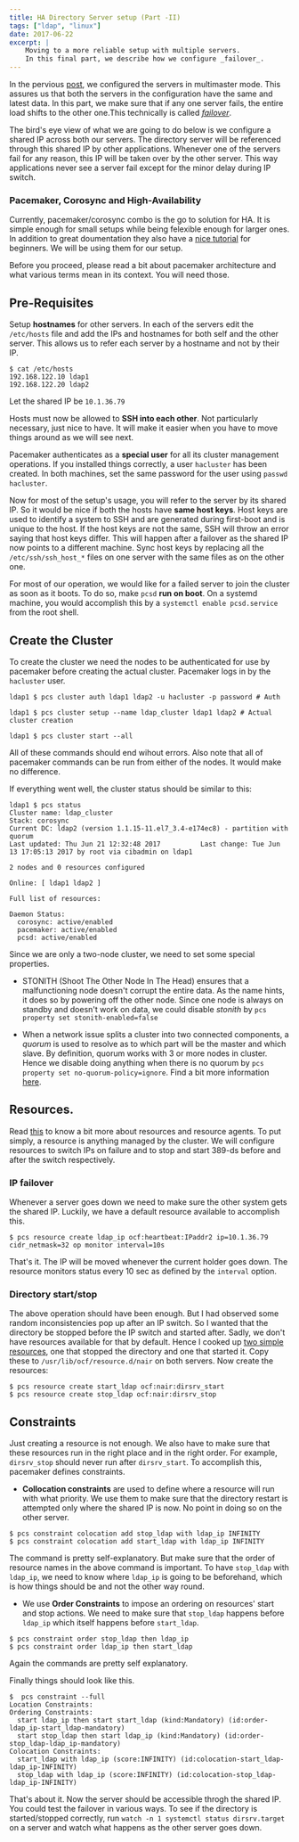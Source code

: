 ```yaml
---
title: HA Directory Server setup (Part -II)
tags: ["ldap", "linux"]
date: 2017-06-22
excerpt: |
    Moving to a more reliable setup with multiple servers.
    In this final part, we describe how we configure _failover_.
---
```


In the pervious [post], we configured the servers in multimaster mode. This assures us that both
the servers in the configuration have the same and latest data. In this part, we make sure that if
any one server fails, the entire load shifts to the other one.This technically is called _[failover]_.

The bird's eye view of what we are going to do below is we configure a shared IP across both our servers.
The directory server will be referenced through this shared IP by other applications. Whenever one of the
servers fail for any reason, this IP will be taken over by the other server. This way applications never
see a server fail except for the minor delay during IP switch.

### Pacemaker, Corosync and High-Availability
Currently, pacemaker/corosync combo is the go to solution for HA. It is simple enough for small setups while being
felexible enough for larger ones. In addition to great doumentation they also have a [nice tutorial] for beginners.
We will be using them for our setup.

Before you proceed, please read a bit about pacemaker architecture and what various terms mean in its context.
You will need those.

## Pre-Requisites
Setup **hostnames** for other servers. In each of the servers edit the `/etc/hosts` file and add the IPs and hostnames for
both self and the other server. This allows us to refer each server by a hostname and not by their IP.
```shell-session
$ cat /etc/hosts
192.168.122.10 ldap1
192.168.122.20 ldap2
```
Let the shared IP be `10.1.36.79`

Hosts must now be allowed to **SSH into each other**. Not particularly necessary, just nice to have. It will make it
easier when you have to move things around as we will see next.

Pacemaker authenticates as a **special user** for all its cluster management operations. If you installed things correctly,
a user `hacluster` has been created. In both machines, set the same password for the user using `passwd hacluster`.

Now for most of the setup's usage, you will refer to the server by its shared IP. So it would be nice if both the hosts
have **same host keys**. Host keys are used to identify a system to SSH and are generated during first-boot and is unique to the host.
If the host keys are not the same, SSH will throw an error saying that host keys differ. This will happen after a failover as the shared
IP now points to a different machine.
Sync host keys by replacing all the `/etc/ssh/ssh_host_*` files on one server with the same files as on the other one.

For most of our operation, we would like for a failed server to join the cluster as soon as it boots. To do so, make `pcsd` **run on boot**.
On a systemd machine, you would accomplish this by a `systemctl enable pcsd.service` from the root shell.

## Create the Cluster
To create the cluster we need the nodes to be authenticated for use by pacemaker before creating the actual cluster.
Pacemaker logs in by the `hacluster` user.
```shell-session
ldap1 $ pcs cluster auth ldap1 ldap2 -u hacluster -p password # Auth

ldap1 $ pcs cluster setup --name ldap_cluster ldap1 ldap2 # Actual cluster creation

ldap1 $ pcs cluster start --all
```

All of these commands should end wihout errors. Also note that all of pacemaker commands can be run from either of the nodes.
It would make no difference.

If everything went well, the cluster status should be similar to this:
```shell-session
ldap1 $ pcs status
Cluster name: ldap_cluster
Stack: corosync
Current DC: ldap2 (version 1.1.15-11.el7_3.4-e174ec8) - partition with quorum
Last updated: Thu Jun 21 12:32:48 2017          Last change: Tue Jun 13 17:05:13 2017 by root via cibadmin on ldap1

2 nodes and 0 resources configured

Online: [ ldap1 ldap2 ]

Full list of resources:

Daemon Status:
  corosync: active/enabled
  pacemaker: active/enabled
  pcsd: active/enabled

```

Since we are only a two-node cluster, we need to set some special properties.
* STONITH (Shoot The Other Node In The Head) ensures that a malfunctioning node doesn't corrupt the entire data. As the name
hints, it does so by powering off the other node. Since one node is always on standby and doesn't work on data, we could disable
_stonith_ by `pcs property set stonith-enabled=false`

* When a network issue splits a cluster into two connected components, a _quorum_ is used to resolve as to which part will be the
master and which slave. By definition, quorum works with 3 or more nodes in cluster. Hence we disable doing anything when there is
no quorum by `pcs property set no-quorum-policy=ignore`. Find a bit more information [here].

## Resources.
Read [this] to know a bit more about resources and resource agents. To put simply, a resource is anything managed by the cluster.
We will configure resources to switch IPs on failure and to stop and start 389-ds before and after the switch respectively.

### IP failover
Whenever a server goes down we need to make sure the other system gets the shared IP. Luckily, we have a default resource available to
accomplish this.
```shell-session
$ pcs resource create ldap_ip ocf:heartbeat:IPaddr2 ip=10.1.36.79 cidr_netmask=32 op monitor interval=10s
```
That's it. The IP will be moved whenever the current holder goes down. The resource monitors status every 10 sec as defined by the
`interval` option.
### Directory start/stop
The above operation should have been enough. But I had observed some random inconsistencies pop up after an IP switch. So I wanted that
the directory be stopped before the IP switch and started after. Sadly, we don't have resources available for that by default. Hence
I cooked up [two simple resources], one that stopped the directory and one that started it. Copy these to `/usr/lib/ocf/resource.d/nair`
on both servers. Now create the resources:
```shell-session
$ pcs resource create start_ldap ocf:nair:dirsrv_start
$ pcs resource create stop_ldap ocf:nair:dirsrv_stop
```

## Constraints
Just creating a resource is not enough. We also have to make sure that these resources run in the right place and in the right order. For example,
`dirsrv_stop` should never run after `dirsrv_start`. To accomplish this, pacemaker defines constraints.
* **Collocation constraints** are used to define where a resource will run with what priority. We use them to make sure that the directory
restart is attempted only where the shared IP is now. No point in doing so on the other server.
```shell-session
$ pcs constraint colocation add stop_ldap with ldap_ip INFINITY
$ pcs constraint colocation add start_ldap with ldap_ip INFINITY
```
  The command is pretty self-explanatory. But make sure that the order of resource names in the above command is important. To have `stop_ldap`
  with `ldap_ip`, we need to know where `ldap_ip` is going to be beforehand, which is how things should be and not the other way round.

* We use **Order Constraints** to impose an ordering on resources' start and stop actions.
We need to make sure that `stop_ldap` happens before `ldap_ip` which itself happens before `start_ldap`.
```shell-session
$ pcs constraint order stop_ldap then ldap_ip
$ pcs constraint order ldap_ip then start_ldap
```
Again the commands are pretty self explanatory.

Finally things should look like this.
```shell-session
$  pcs constraint --full
Location Constraints:
Ordering Constraints:
  start ldap_ip then start start_ldap (kind:Mandatory) (id:order-ldap_ip-start_ldap-mandatory)
  start stop_ldap then start ldap_ip (kind:Mandatory) (id:order-stop_ldap-ldap_ip-mandatory)
Colocation Constraints:
  start_ldap with ldap_ip (score:INFINITY) (id:colocation-start_ldap-ldap_ip-INFINITY)
  stop_ldap with ldap_ip (score:INFINITY) (id:colocation-stop_ldap-ldap_ip-INFINITY)
```

That's about it. Now the server should be accessible throgh the shared IP. You could test the failover in various ways.
To see if the directory is started/stopped correctly, run `watch -n 1 systemctl status dirsrv.target` on a server and watch what
happens as the other server goes down.

[failover]: https://en.wikipedia.org/wiki/Failover
[nice tutorial]: http://clusterlabs.org/doc/en-US/Pacemaker/1.1/html/Clusters_from_Scratch/
[here]: http://clusterlabs.org/doc/en-US/Pacemaker/1.1/html/Clusters_from_Scratch/_perform_a_failover.html
[this]: http://clusterlabs.org/doc/en-US/Pacemaker/1.1/html/Pacemaker_Explained/ch05.html#_what_is_a_cluster_resource
[two simple resources]: https://gist.github.com/AadityaNair/258b9cd11495acf23ebd8dcc39459313
[post]: /ldap-multimaster1
